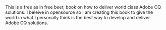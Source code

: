 This is a free as in free beer, book on how to deliver world class Adobe CQ solutions. I beleive in opensource so I am creating this book to give the world in what I personally think is the best way to develop and deliver Adobe CQ solutions.


